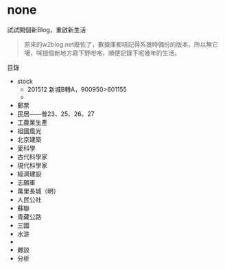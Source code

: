 # none
試試開個新Blog，重啟新生活

>原來的w2blog.net廢佐了，數據庫都唔記得系幾時備份的版本，所以無它噶，咪搵個新地方寫下野咁咯，順便記錄下呢幾年的生活。

目錄
* stock
  * 201512 新城B轉A，900950>601155
  * 
* 郵票
 * 民居——普23、25、26、27
 * 工農業生產
 * 祖國風光
 * 北京建築
 * 愛科學
 * 古代科學家
 * 現代科學家
 * 經濟建設
 * 志願軍
 * 萬里長城（明）
 * 人民公社
 * 蘇聯
 * 青藏公路
 * 三國
 * 水滸
 * 
* 雜談
* 分析
